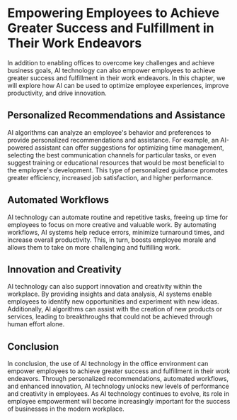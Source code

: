 Empowering Employees to Achieve Greater Success and Fulfillment in Their Work Endeavors
=============================================================================================================================================

In addition to enabling offices to overcome key challenges and achieve business goals, AI technology can also empower employees to achieve greater success and fulfillment in their work endeavors. In this chapter, we will explore how AI can be used to optimize employee experiences, improve productivity, and drive innovation.

Personalized Recommendations and Assistance
-------------------------------------------

AI algorithms can analyze an employee's behavior and preferences to provide personalized recommendations and assistance. For example, an AI-powered assistant can offer suggestions for optimizing time management, selecting the best communication channels for particular tasks, or even suggest training or educational resources that would be most beneficial to the employee's development. This type of personalized guidance promotes greater efficiency, increased job satisfaction, and higher performance.

Automated Workflows
-------------------

AI technology can automate routine and repetitive tasks, freeing up time for employees to focus on more creative and valuable work. By automating workflows, AI systems help reduce errors, minimize turnaround times, and increase overall productivity. This, in turn, boosts employee morale and allows them to take on more challenging and fulfilling work.

Innovation and Creativity
-------------------------

AI technology can also support innovation and creativity within the workplace. By providing insights and data analysis, AI systems enable employees to identify new opportunities and experiment with new ideas. Additionally, AI algorithms can assist with the creation of new products or services, leading to breakthroughs that could not be achieved through human effort alone.

Conclusion
----------

In conclusion, the use of AI technology in the office environment can empower employees to achieve greater success and fulfillment in their work endeavors. Through personalized recommendations, automated workflows, and enhanced innovation, AI technology unlocks new levels of performance and creativity in employees. As AI technology continues to evolve, its role in employee empowerment will become increasingly important for the success of businesses in the modern workplace.
